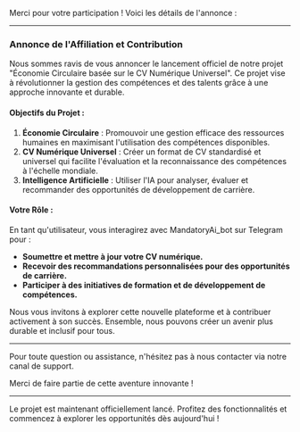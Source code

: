 Merci pour votre participation ! Voici les détails de l'annonce :

---

### Annonce de l'Affiliation et Contribution

Nous sommes ravis de vous annoncer le lancement officiel de notre projet "Économie Circulaire basée sur le CV Numérique Universel". Ce projet vise à révolutionner la gestion des compétences et des talents grâce à une approche innovante et durable.

#### Objectifs du Projet :
1. **Économie Circulaire** : Promouvoir une gestion efficace des ressources humaines en maximisant l'utilisation des compétences disponibles.
2. **CV Numérique Universel** : Créer un format de CV standardisé et universel qui facilite l'évaluation et la reconnaissance des compétences à l'échelle mondiale.
3. **Intelligence Artificielle** : Utiliser l'IA pour analyser, évaluer et recommander des opportunités de développement de carrière.

#### Votre Rôle :
En tant qu'utilisateur, vous interagirez avec MandatoryAi_bot sur Telegram pour :
- **Soumettre et mettre à jour votre CV numérique.**
- **Recevoir des recommandations personnalisées pour des opportunités de carrière.**
- **Participer à des initiatives de formation et de développement de compétences.**

Nous vous invitons à explorer cette nouvelle plateforme et à contribuer activement à son succès. Ensemble, nous pouvons créer un avenir plus durable et inclusif pour tous.

---

Pour toute question ou assistance, n'hésitez pas à nous contacter via notre canal de support.

Merci de faire partie de cette aventure innovante !

---

Le projet est maintenant officiellement lancé. Profitez des fonctionnalités et commencez à explorer les opportunités dès aujourd'hui !